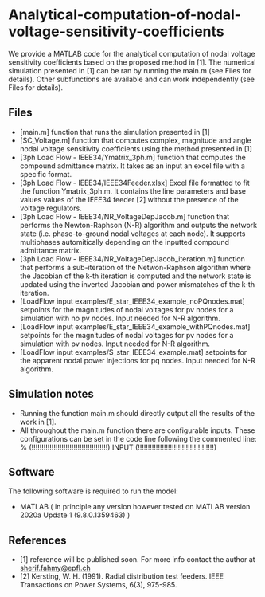 # Analytical-computation-of-nodal-voltage-sensitivity-coefficients
We provide a MATLAB code for the analytical computation of nodal voltage sensitivity coefficients based on the proposed method in [1]. The numerical simulation presented in [1] can be ran by running the main.m (see Files for details). Other subfunctions are available and can work independently (see Files for details).

## Files
* [main.m] function that runs the simulation presented in [1]
* [SC_Voltage.m] function that computes complex, magnitude and angle nodal voltage sensitivity coefficients using the method presented in [1]
* [3ph Load Flow - IEEE34/Ymatrix_3ph.m] function that computes the compound admittance matrix. It takes as an input an excel file with a specific format.
* [3ph Load Flow - IEEE34/IEEE34Feeder.xlsx] Excel file formatted to fit the function Ymatrix_3ph.m. It contains the line parameters and base values values of the IEEE34 feeder [2] without the presence of the voltage regulators.
* [3ph Load Flow - IEEE34/NR_VoltageDepJacob.m] function that performs the Newton-Raphson (N-R) algorithm and outputs the network state (i.e. phase-to-ground nodal voltages at each node). It supports multiphases automitically depending on the inputted compound admittance matrix.
* [3ph Load Flow - IEEE34/NR_VoltageDepJacob_iteration.m] function that performs a sub-iteration of the Netwon-Raphson algorithm where the Jacobian of the k-th iteration is computed and the network state is updated using the inverted Jacobian and power mismatches of the k-th iteration.
* [LoadFlow input examples/E_star_IEEE34_example_noPQnodes.mat] setpoints for the magnitudes of nodal voltages for pv nodes for a simulation with no pv nodes. Input needed for N-R algorithm.
* [LoadFlow input examples/E_star_IEEE34_example_withPQnodes.mat] setpoints for the magnitudes of nodal voltages for pv nodes for a simulation with pv nodes. Input needed for N-R algorithm.
* [LoadFlow input examples/S_star_IEEE34_example.mat] setpoints for the apparent nodal power injections for pq nodes. Input needed for N-R algorithm.

## Simulation notes
* Running the function main.m should directly output all the results of the work in [1]. 
* All throughout the main.m function there are configurable inputs. These configurations can be set in the code line following the commented line: % (!!!!!!!!!!!!!!!!!!!!!!!!!!!!!!!!!!!!!!) INPUT (!!!!!!!!!!!!!!!!!!!!!!!!!!!!!!!!!!!!!!)

## Software 
The following software is required to run the model:
* MATLAB ( in principle any version however tested on MATLAB version 2020a Update 1 (9.8.0.1359463) )

## References 
* [1] reference will be published soon. For more info contact the author at sherif.fahmy@epfl.ch
* [2] Kersting, W. H. (1991). Radial distribution test feeders. IEEE Transactions on Power Systems, 6(3), 975-985.
